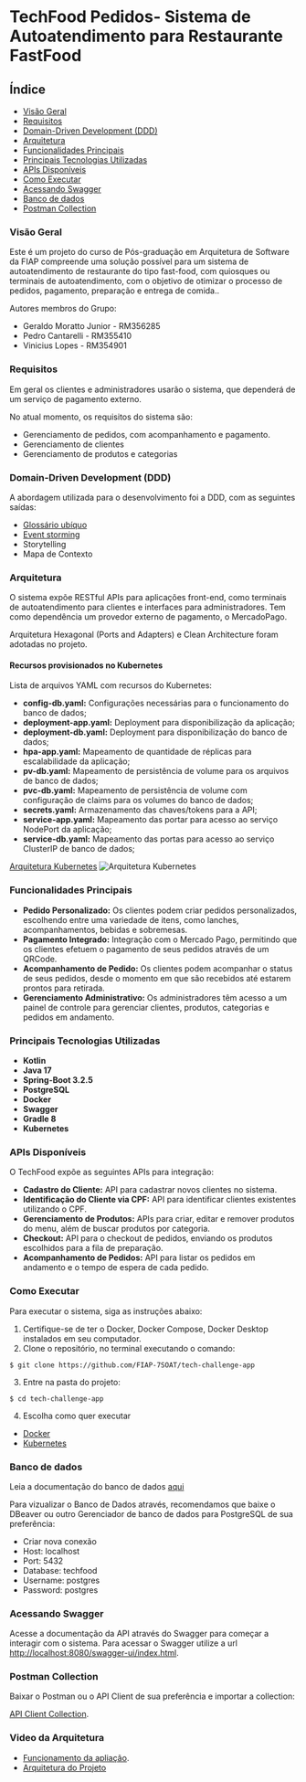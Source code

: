 # TechFood Pedidos- Sistema de Autoatendimento para Restaurante FastFood

## Índice

- [Visão Geral](#visão-geral)
- [Requisitos](#requisitos)
- [Domain-Driven Development (DDD)](#domain-driven-development-ddd)
- [Arquitetura](#arquitetura)
- [Funcionalidades Principais](#funcionalidades-principais)
- [Principais Tecnologias Utilizadas](#principais-tecnologias-utilizadas)
- [APIs Disponíveis](#apis-disponíveis)
- [Como Executar](#como-executar)
- [Acessando Swagger](#acessando-swagger)
- [Banco de dados](#banco-de-dados)
- [Postman Collection](#postman-collection)

### Visão Geral

Este é um projeto do curso de Pós-graduação em Arquitetura de Software da FIAP compreende uma solução possível para um sistema de autoatendimento de restaurante do tipo fast-food, com quiosques ou terminais de autoatendimento, com o objetivo de otimizar o processo de pedidos, pagamento, preparação e entrega de comida..

Autores membros do Grupo:

- Geraldo Moratto Junior - RM356285
- Pedro Cantarelli - RM355410
- Vinicius Lopes - RM354901

### Requisitos

Em geral os clientes e administradores usarão o sistema, que dependerá de um serviço de pagamento externo.

No atual momento, os requisitos do sistema são:

- Gerenciamento de pedidos, com acompanhamento e pagamento.
- Gerenciamento de clientes
- Gerenciamento de produtos e categorias

### Domain-Driven Development (DDD)

A abordagem utilizada para o desenvolvimento foi a DDD, com as seguintes saídas:

- [Glossário ubíquo](https://www.figma.com/board/JpMG7uY03GHnNY92hHxdb3/Lanchonete-de-Bairro?node-id=217-13086&t=TfMJyuLNDTmXck6Z-4)
- [Event storming](https://www.figma.com/board/JpMG7uY03GHnNY92hHxdb3/Lanchonete-de-Bairro?node-id=0-1&t=TfMJyuLNDTmXck6Z-0)
- Storytelling
- Mapa de Contexto

### Arquitetura

O sistema expõe RESTful APIs para aplicações front-end, como terminais de autoatendimento para clientes e interfaces para administradores. Tem como dependência um provedor externo de pagamento, o MercadoPago.

Arquitetura Hexagonal (Ports and Adapters) e Clean Architecture foram adotadas no projeto.

#### Recursos provisionados no Kubernetes

Lista de arquivos YAML com recursos do Kubernetes:

- **config-db.yaml:** Configurações necessárias para o funcionamento do banco de dados;
- **deployment-app.yaml:** Deployment para disponibilização da aplicação;
- **deployment-db.yaml:** Deployment para disponibilização do banco de dados;
- **hpa-app.yaml:** Mapeamento de quantidade de réplicas para escalabilidade da aplicação;
- **pv-db.yaml:** Mapeamento de persistência de volume para os arquivos de banco de dados;
- **pvc-db.yaml:** Mapeamento de persistência de volume com configuração de claims para os volumes do banco de dados;
- **secrets.yaml:** Armazenamento das chaves/tokens para a API;
- **service-app.yaml:** Mapeamento das portar para acesso ao serviço NodePort da aplicação;
- **service-db.yaml:** Mapeamento das portas para acesso ao serviço ClusterIP de banco de dados;

[Arquitetura Kubernetes](https://www.figma.com/board/JpMG7uY03GHnNY92hHxdb3/Lanchonete-de-Bairro?node-id=0-1&t=W1aQzvEzhq0IOrMn-0)
![Arquitetura Kubernetes](https://i.imgur.com/GXjyJq9.png)

### Funcionalidades Principais

- **Pedido Personalizado:** Os clientes podem criar pedidos personalizados, escolhendo entre uma variedade de itens, como lanches, acompanhamentos, bebidas e sobremesas.
- **Pagamento Integrado:** Integração com o Mercado Pago, permitindo que os clientes efetuem o pagamento de seus pedidos através de um QRCode.
- **Acompanhamento de Pedido:** Os clientes podem acompanhar o status de seus pedidos, desde o momento em que são recebidos até estarem prontos para retirada.
- **Gerenciamento Administrativo:** Os administradores têm acesso a um painel de controle para gerenciar clientes, produtos, categorias e pedidos em andamento.

### Principais Tecnologias Utilizadas

- **Kotlin**
- **Java 17**
- **Spring-Boot 3.2.5**
- **PostgreSQL**
- **Docker**
- **Swagger**
- **Gradle 8**
- **Kubernetes**

### APIs Disponíveis

O TechFood expõe as seguintes APIs para integração:

- **Cadastro do Cliente:** API para cadastrar novos clientes no sistema.
- **Identificação do Cliente via CPF:** API para identificar clientes existentes utilizando o CPF.
- **Gerenciamento de Produtos:** APIs para criar, editar e remover produtos do menu, além de buscar produtos por categoria.
- **Checkout:** API para o checkout de pedidos, enviando os produtos escolhidos para a fila de preparação.
- **Acompanhamento de Pedidos:** API para listar os pedidos em andamento e o tempo de espera de cada pedido.

### Como Executar

Para executar o sistema, siga as instruções abaixo:

1. Certifique-se de ter o Docker, Docker Compose, Docker Desktop instalados em seu computador.
2. Clone o repositório, no terminal executando o comando:

```
$ git clone https://github.com/FIAP-7SOAT/tech-challenge-app
```

3. Entre na pasta do projeto:

```
$ cd tech-challenge-app
```

4. Escolha como quer executar

- [Docker](docs/docker.md)
- [Kubernetes](docs/kubernetes.md)

### Banco de dados

Leia a documentação do banco de dados [aqui](docs/database.md)

Para vizualizar o Banco de Dados através, recomendamos que baixe o DBeaver ou outro Gerenciador de banco de dados para PostgreSQL de sua preferência:

- Criar nova conexão
- Host: localhost
- Port: 5432
- Database: techfood
- Username: postgres
- Password: postgres

### Acessando Swagger

Acesse a documentação da API através do Swagger para começar a interagir com o sistema.
Para acessar o Swagger utilize a url [http://localhost:8080/swagger-ui/index.html](http://localhost:8080/swagger-ui/index.html).

### Postman Collection

Baixar o Postman ou o API Client de sua preferência e importar a collection:

[API Client Collection](src/main/resources/collection/fiap_techfood_postman_collection.json).

### Video da Arquitetura

- [Funcionamento da apliação](https://www.youtube.com/watch?v=33iDsv87Nnc&ab_channel=PedroCantarelli).
- [Arquitetura do Projeto](https://www.youtube.com/watch?v=a7mExdMBwO4&ab_channel=PedroCantarelli)
